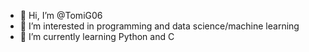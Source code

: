 - 👋 Hi, I’m @TomiG06
- 👀 I’m interested in programming and data science/machine learning
- 🌱 I’m currently learning Python and C

<!---
TomiG06/TomiG06 is a ✨ special ✨ repository because its `README.md` (this file) appears on your GitHub profile.
You can click the Preview link to take a look at your changes.
--->
